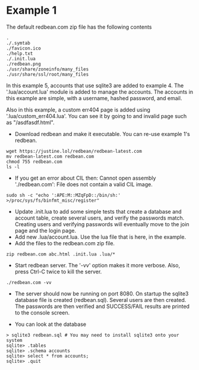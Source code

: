 Example 1
=========

The default redbean.com zip file has the following contents
```
.
./.symtab
./favicon.ico
./help.txt
./.init.lua
./redbean.png
./usr/share/zoneinfo/many_files
./usr/share/ssl/root/many_files
```

In this example 5, accounts that use sqlite3 are added to example 4.
The '.lua/account.lua' module is added to manage the accounts.  The accounts 
in this example are simple, with a username, hashed password, and email.

Also in this example, a custom err404 page is added using '.lua/custom_err404.lua'.
You can see it by going to and invalid page such as "/asdfasdf.html".

* Download redbean and make it executable.  You can re-use example 1's redbean.
```
wget https://justine.lol/redbean/redbean-latest.com
mv redbean-latest.com redbean.com
chmod 755 redbean.com
ls -l
```

* If you get an error about CIL then: Cannot open assembly './redbean.com': File does not contain a valid CIL image.
```
sudo sh -c "echo ':APE:M::MZqFpD::/bin/sh:' >/proc/sys/fs/binfmt_misc/register"
```

* Update .init.lua to add some simple tests that create a database and account table,
create several users, and verify the passwords match.  Creating users and verifying
passwords will eventually move to the join page and the login page.
* Add new .lua/account.lua. Use the lua file that is here, in the example.
* Add the files to the redbean.com zip file.
```
zip redbean.com abc.html .init.lua .lua/*
```
* Start redbean server. The '-vv' option makes it more verbose. Also, press
Ctrl-C twice to kill the server.
```
./redbean.com -vv
```

* The server should now be running on port 8080. On startup the sqlite3 database file
is created (redbean.sql). Several users are then created. The passwords are then
verified and SUCCESS/FAIL results are printed to the console screen.

* You can look at the database
```
> sqlite3 redbean.sql # You may need to install sqlite3 onto your system
sqlite> .tables
sqlite> .schema accounts
sqlite> select * from accounts;
sqlite> .quit
```





